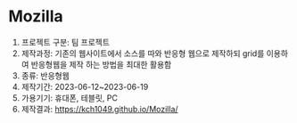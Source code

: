 # Mozilla
1. 프로젝트 구분: 팀 프로젝트
2. 제작과정: 기존의 웹사이트에서 소스를 따와 반응형 웹으로 제작하되 grid를 이용하여 반응형웹을 제작 하는 방법을 최대한 활용함 
3. 종류: 반응형웹
4. 제작기간: 2023-06-12~2023-06-19
5. 가용기기: 휴대폰, 테블릿, PC
6. 제작결과: <https://kch1049.github.io/Mozilla/>
